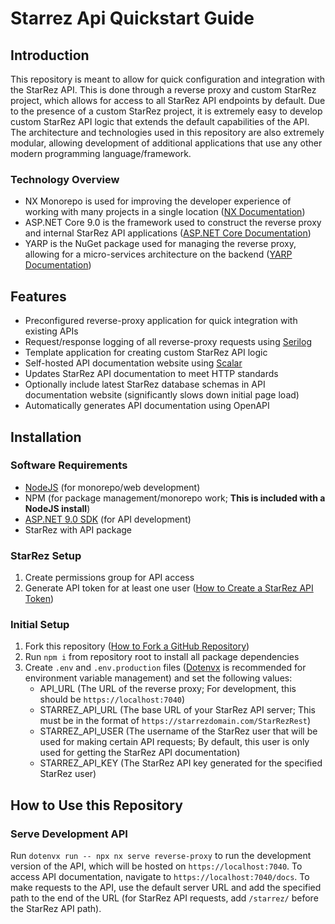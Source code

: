 # Starrez Api Quickstart Guide

## Introduction

This repository is meant to allow for quick configuration and integration with the StarRez API. This is done through a reverse proxy and custom StarRez project, which allows for access to all StarRez API endpoints by default. Due to the presence of a custom StarRez project, it is extremely easy to develop custom StarRez API logic that extends the default capabilities of the API. The architecture and technologies used in this repository are also extremely modular, allowing development of additional applications that use any other modern programming language/framework.

### Technology Overview

- NX Monorepo is used for improving the developer experience of working with many projects in a single location ([NX Documentation](https://nx.dev/getting-started/intro))
- ASP.NET Core 9.0 is the framework used to construct the reverse proxy and internal StarRez API applications ([ASP.NET Core Documentation](https://learn.microsoft.com/en-us/aspnet/core/?view=aspnetcore-9.0))
- YARP is the NuGet package used for managing the reverse proxy, allowing for a micro-services architecture on the backend ([YARP Documentation](https://learn.microsoft.com/en-us/aspnet/core/fundamentals/servers/yarp/getting-started?view=aspnetcore-9.0))

## Features

- Preconfigured reverse-proxy application for quick integration with existing APIs
- Request/response logging of all reverse-proxy requests using [Serilog](https://serilog.net/)
- Template application for creating custom StarRez API logic
- Self-hosted API documentation website using [Scalar](https://scalar.com/)
- Updates StarRez API documentation to meet HTTP standards
- Optionally include latest StarRez database schemas in API documentation website (significantly slows down initial page load)
- Automatically generates API documentation using OpenAPI

## Installation

### Software Requirements

- [NodeJS](https://nodejs.org/en/download) (for monorepo/web development)
- NPM (for package management/monorepo work; **This is included with a NodeJS install**)
- [ASP.NET 9.0 SDK](https://dotnet.microsoft.com/en-us/download) (for API development)
- StarRez with API package

### StarRez Setup

1. Create permissions group for API access
2. Generate API token for at least one user ([How to Create a StarRez API Token](https://support.starrez.com/hc/en-us/articles/208606766-Create-Token-for-REST-API-calls))

### Initial Setup

1. Fork this repository ([How to Fork a GitHub Repository](https://www.geeksforgeeks.org/git/how-to-fork-a-github-repository/))
2. Run `npm i` from repository root to install all package dependencies
3. Create `.env` and `.env.production` files ([Dotenvx](https://dotenvx.com/) is recommended for environment variable management) and set the following values:
   - API_URL (The URL of the reverse proxy; For development, this should be `https://localhost:7040`)
   - STARREZ_API_URL (The base URL of your StarRez API server; This must be in the format of `https://starrezdomain.com/StarRezRest`)
   - STARREZ_API_USER (The username of the StarRez user that will be used for making certain API requests; By default, this user is only used for getting the StarRez API documentation)
   - STARREZ_API_KEY (The StarRez API key generated for the specified StarRez user)

## How to Use this Repository

### Serve Development API

Run `dotenvx run -- npx nx serve reverse-proxy` to run the development version of the API, which will be hosted on `https://localhost:7040`. To access API documentation, navigate to `https://localhost:7040/docs`. To make requests to the API, use the default server URL and add the specified path to the end of the URL (for StarRez API requests, add `/starrez/` before the StarRez API path).
